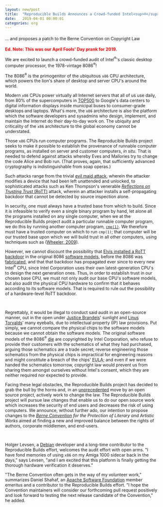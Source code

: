 ```yaml
---
layout: new/post
title:  "Reproducible Builds Announces a Crowd-funded Intel<sup>®</sup> 8086<sup>®</sup> Audit"
date:   2019-04-01 00:00:01
categories: org
---
```


<h4 style="font-weight: normal;">… and proposes a patch to the Berne Convention on Copyright Law</h4>

<span style='color: red; font-weight: bold'>Ed. Note: This was our April Fools' Day prank for 2019.</span>

We are excited to launch a crowd-funded audit of Intel<sup>®</sup>'s classic desktop
computer processor, the 1978-vintage 8086<sup>®</sup>!

The 8086<sup>®</sup> is the primogenitor of the ubiquitous `x86` CPU architecture, which powers
the lion's share of desktop and server CPU's around the world.

Modern `x86` CPUs power virtually all Internet servers that all of us use daily,
from 80% of the supercomputers in [TOP500](https://www.top500.org/) to Google's data
centers to digital information displays inside municipal buses to
consumer-grade desktops and laptops.
What's more, the `x86` architecture is also the platform which the software
developers and sysadmins who design, implement, and maintain the Internet do
their day-to-day work on.  The ubiquity and criticality of the `x86` architecture
to the global economy cannot be understated.

Those `x86` CPUs run computer programs.  The Reproducible Builds project seeks
to make it possible to establish the provenance of runnable computer programs,
as installed on server and customer computers, _in situ_.  That is needed to
defend against attacks whereby Eves and Mallories try to change the code Alice
and Bob run.  (That proves, again, that sufficiently advanced cryptography is
indistinguishable from soap operas.)

Such attacks range from the trivial [evil maid attack][evil_maid], wherein the
attacker modifies a device that had been left unattended and unlocked, to
sophisticated attacks such as Ken Thompson's venerable [_Reflections on
Trusting Trust_ (RoTT)][RoTT] attack, wherein an attacker installs a
self-propagating backdoor that cannot be detected by source inspection alone.

In security, one must always have a trusted base from which to build.  Since it
is infeasible to verify even a single binary program by hand, let alone all the
programs installed on any single computer, when we at the Reproducible Builds
project audit a particular runnable computer program, we do this by running
another computer program, [`cmp(1)`][cmp].  We therefore must have a trusted
computer on which to run `cmp(1)`; that computer will be our trusted base upon
which we will build trust in all other computers, using techniques such as
([Wheeler, 2009][wheeler-ddc]).

However, we cannot discount the possibility that [Elvis installed a RoTT
backdoor][Elvis_impossible] in the original 8086 [software models][HDL], before the 8086 was
[fabricated][fabrication], and that that backdoor has propagated ever since to
every new Intel<sup>®</sup> CPU, since Intel Corporation uses their own latest-generation
CPU's to design the next generation ones.  Thus, in order to establish trust in
our chosen base CPU, we must not only audit our base CPU's software models, but
also audit the physical CPU hardware to confirm that it behaves according to
its software models.  That is required to rule out the possibility of a
hardware-level RoTT backdoor.

<br/>

Regrettably, it would be illegal to conduct said audit in an open-source manner,
out in the open under [Justice Brandeis](https://en.wikiquote.org/wiki/Louis_Brandeis)' sunlight
and [Linus Torvalds](https://en.wikipedia.org/wiki/Linus%27s_Law)' many
eyeballs, due to intellectual property (IP) law provisions.  Put simply, we
cannot compare the physical chips to the software models because we cannot
obtain the software models.  The original software models of the 8086<sup>®</sup>
[die][die] are copyrighted by Intel Corporation, who refuse to provide their
customers with the schematics of what they had purchased, arguing those
schematics are a trade secret; reverse engineering those schematics from the
physical chips is impractical for engineering reasons and might constitute a
breach of the chips' <acronym title="End-user License Agreement">EULA</acronym>;
and even if we were handed the schematics tomorrow,
copyright law would prevent us from sharing them amongst ourselves without
Intel's consent, which they are neither required nor expected to provide.

Facing these legal obstacles, the Reproducible Builds project has decided to
grab the bull by the horns and, in an [unprecedented][citation_needed] move by
an open source project, actively work to change the law.  The Reproducible
Builds project will pursue law changes that enable us to do our open source
work which increases the security of end users and decreases the risk of using
computers.  We announce, without further ado, our intention to propose changes
to the _[Berne Convention][berne] for the Protection of Literary and Artistic Works_
aimed at finding a new and improved
balance between the rights of authors, corporate middlemen, and end-users.

<br/>

Holger Levsen, a [Debian](https://www.debian.org/) developer and a long-time
contributor to the Reproducible Builds effort, welcomes the audit effort with
open arms.  "I have fond memories of using `x86` on my Amiga 1000 sidecar back in
the days," says Levsen, "and I am excited that this platform is finally getting
the thorough hardware verification it deserves."

"The Berne Convention often gets in the way of my volunteer work," summarizes
Daniel Shahaf, an [Apache Software Foundation](https://www.apache.org/) member
emeritus and a contributor to the Reproducible Builds effort.  "I hope the
Convention maintainers will consider our forthcoming pull request positively
and look forward to testing the next release candidate of the Convention," he
added.

[evil_maid]: https://en.wikipedia.org/wiki/Evil_maid_attack
[RoTT]: https://www.win.tue.nl/~aeb/linux/hh/thompson/trust.html
[wheeler-ddc]: https://dwheeler.com/trusting-trust/dissertation/html/wheeler-trusting-trust-ddc.html
[cmp]: https://pubs.opengroup.org/onlinepubs/9699919799/utilities/cmp.html
[fabrication]: https://en.wikipedia.org/wiki/Semiconductor_device_fabrication
[x86 supercomputers (2008)]: https://www.theinquirer.net/inquirer/news/1008702/supercomputing-dominated-x86-architecture
[Elvis_impossible]: https://soundcloud.com/miguel-estevan/its-impossible-elvis-cover
[HDL]: https://en.wikipedia.org/wiki/Hardware_description_language
[die]: https://en.wikipedia.org/wiki/Die_%28integrated_circuit%29
[ICLDP]: https://en.wikipedia.org/wiki/Integrated_circuit_layout_design_protection
[citation_needed]: https://xkcd.com/285/
[berne]: https://en.wikipedia.org/wiki/Berne_Convention
